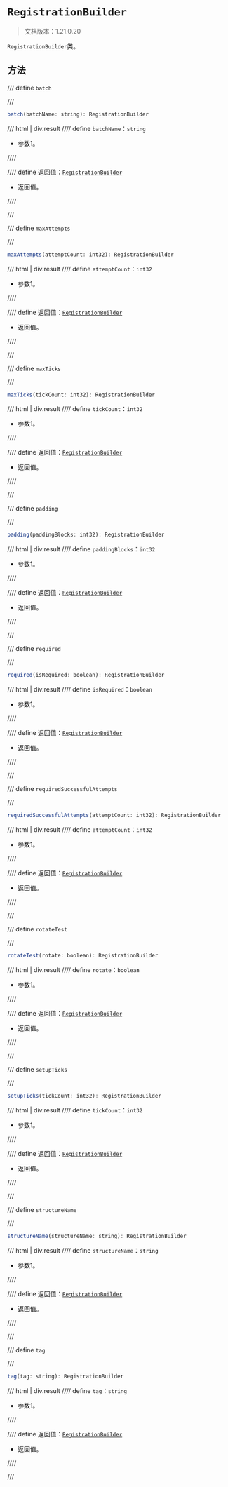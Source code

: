 # `RegistrationBuilder`

> 文档版本：1.21.0.20

`RegistrationBuilder`类。

## 方法

/// define
`batch`


///

```js
batch(batchName: string): RegistrationBuilder
```

/// html | div.result
//// define
`batchName`：`string`

- 参数1。


////

//// define
返回值：[`RegistrationBuilder`](./registrationbuilder.md)

- 返回值。


////

///


/// define
`maxAttempts`


///

```js
maxAttempts(attemptCount: int32): RegistrationBuilder
```

/// html | div.result
//// define
`attemptCount`：`int32`

- 参数1。


////

//// define
返回值：[`RegistrationBuilder`](./registrationbuilder.md)

- 返回值。


////

///


/// define
`maxTicks`


///

```js
maxTicks(tickCount: int32): RegistrationBuilder
```

/// html | div.result
//// define
`tickCount`：`int32`

- 参数1。


////

//// define
返回值：[`RegistrationBuilder`](./registrationbuilder.md)

- 返回值。


////

///


/// define
`padding`


///

```js
padding(paddingBlocks: int32): RegistrationBuilder
```

/// html | div.result
//// define
`paddingBlocks`：`int32`

- 参数1。


////

//// define
返回值：[`RegistrationBuilder`](./registrationbuilder.md)

- 返回值。


////

///


/// define
`required`


///

```js
required(isRequired: boolean): RegistrationBuilder
```

/// html | div.result
//// define
`isRequired`：`boolean`

- 参数1。


////

//// define
返回值：[`RegistrationBuilder`](./registrationbuilder.md)

- 返回值。


////

///


/// define
`requiredSuccessfulAttempts`


///

```js
requiredSuccessfulAttempts(attemptCount: int32): RegistrationBuilder
```

/// html | div.result
//// define
`attemptCount`：`int32`

- 参数1。


////

//// define
返回值：[`RegistrationBuilder`](./registrationbuilder.md)

- 返回值。


////

///


/// define
`rotateTest`


///

```js
rotateTest(rotate: boolean): RegistrationBuilder
```

/// html | div.result
//// define
`rotate`：`boolean`

- 参数1。


////

//// define
返回值：[`RegistrationBuilder`](./registrationbuilder.md)

- 返回值。


////

///


/// define
`setupTicks`


///

```js
setupTicks(tickCount: int32): RegistrationBuilder
```

/// html | div.result
//// define
`tickCount`：`int32`

- 参数1。


////

//// define
返回值：[`RegistrationBuilder`](./registrationbuilder.md)

- 返回值。


////

///


/// define
`structureName`


///

```js
structureName(structureName: string): RegistrationBuilder
```

/// html | div.result
//// define
`structureName`：`string`

- 参数1。


////

//// define
返回值：[`RegistrationBuilder`](./registrationbuilder.md)

- 返回值。


////

///


/// define
`tag`


///

```js
tag(tag: string): RegistrationBuilder
```

/// html | div.result
//// define
`tag`：`string`

- 参数1。


////

//// define
返回值：[`RegistrationBuilder`](./registrationbuilder.md)

- 返回值。


////

///


